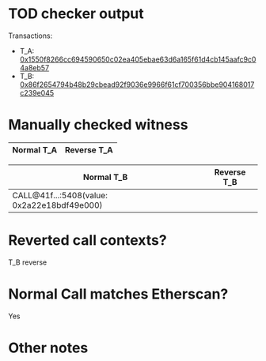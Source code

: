 # TOD checker output

Transactions:
- T_A: [0x1550f8266cc694590650c02ea405ebae63d6a165f61d4cb145aafc9c04a8eb57](https://etherscan.io/tx/0x1550f8266cc694590650c02ea405ebae63d6a165f61d4cb145aafc9c04a8eb57)
- T_B: [0x86f2654794b48b29cbead92f9036e9966f61cf700356bbe904168017c239e045](https://etherscan.io/tx/0x86f2654794b48b29cbead92f9036e9966f61cf700356bbe904168017c239e045)


# Manually checked witness


| Normal T_A    | Reverse T_A   |
|---------------|---------------|

| Normal T_B               | Reverse T_B |
|--------------------------|-------------|
| CALL@41f...:5408(value: 0x2a22e18bdf49e000) | <reverted>  |


# Reverted call contexts?

T_B reverse

# Normal Call matches Etherscan?

Yes

# Other notes
